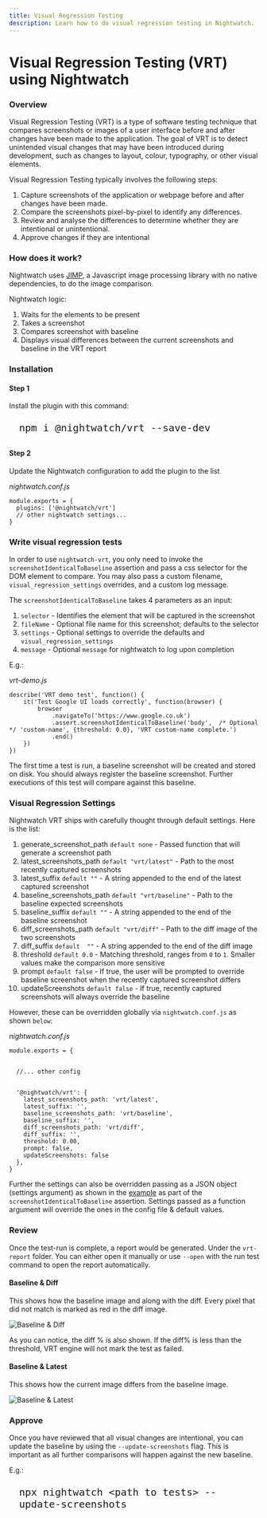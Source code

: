 ```yaml
---
title: Visual Regression Testing
description: Learn how to do visual regression testing in Nightwatch.
---
```


<div class="page-header"><h1>Visual Regression Testing (VRT) using Nightwatch</h1></div>

### Overview

Visual Regression Testing (VRT) is a type of software testing technique that compares screenshots or images of a user interface before and after changes have been made to the application. The goal of VRT is to detect unintended visual changes that may have been introduced during development, such as changes to layout, colour, typography, or other visual elements.

Visual Regression Testing typically involves the following steps:

1. Capture screenshots of the application or webpage before and after changes have been made.
2. Compare the screenshots pixel-by-pixel to identify any differences.
3. Review and analyse the differences to determine whether they are intentional or unintentional.
4. Approve changes if they are intentional

### How does it work?

Nightwatch uses [JIMP][1], a Javascript image processing library with no native dependencies, to do the image comparison.

Nightwatch logic:

1. Waits for the elements to be present
2. Takes a screenshot
3. Compares screenshot with baseline
4. Displays visual differences between the current screenshots and baseline in the VRT report

### Installation

#### Step 1
Install the plugin with this command: 

<pre style="max-width: 800px; border-radius: 10px; padding: 10px 20px"><code class="language-bash" style="font-size: 20px">npm i @nightwatch/vrt --save-dev</code></pre>

#### Step 2

Update the Nightwatch configuration to add the plugin to the list

<div class="sample-test">
<i>nightwatch.conf.js</i><pre class="line-numbers"><code class="language-javascript">module.exports = {
  plugins: ['@nightwatch/vrt']
  // other nightwatch settings...
}
</code></pre></div>

### Write visual regression tests 

In order to use `nightwatch-vrt`, you only need to invoke the `screenshotIdenticalToBaseline` assertion and pass a css selector for the DOM element to compare. You may also pass a custom filename, `visual_regression_settings` overrides, and a custom log message.

The `screenshotIdenticalToBaseline` takes 4 parameters as an input:

1. `selector` - Identifies the element that will be captured in the screenshot
2. `fileName` - Optional file name for this screenshot; defaults to the selector
3. `settings` - Optional settings to override the defaults and `visual_regression_settings`
4. `message` - Optional `message` for nightwatch to log upon completion

E.g.:

<div class="sample-test">
<i>vrt-demo.js</i><pre class="line-numbers"><code class="language-javascript">describe('VRT demo test', function() {
    it('Test Google UI loads correctly', function(browser) {
        browser
            .navigateTo('https://www.google.co.uk')
            .assert.screenshotIdenticalToBaseline('body',  /* Optional */ 'custom-name', {threshold: 0.0}, 'VRT custom-name complete.')
            .end()
    })
})
</code></pre></div>

<p class="alert alert-info">The first time a test is run, a baseline screenshot will be created and stored on disk. You should always register the baseline screenshot. Further executions of this test will compare against this baseline.</p>

### Visual Regression Settings

Nightwatch VRT ships with carefully thought through default settings. Here is the list: 

1. generate_screenshot_path `default none` - Passed function that will generate a screenshot path
2. latest_screenshots_path `default "vrt/latest"` - Path to the most recently captured screenshots
3. latest_suffix `default ""` - A string appended to the end of the latest captured screenshot
4. baseline_screenshots_path `default "vrt/baseline"` - Path to the baseline expected screenshots
5. baseline_suffix `default ""` - A string appended to the end of the baseline screenshot
6. diff_screenshots_path `default "vrt/diff"` - Path to the diff image of the two screenshots
7. diff_suffix `default  ""` - A string appended to the end of the diff image
8. threshold `default 0.0` - Matching threshold, ranges from `0` to `1`. Smaller values make the comparison more sensitive
9. prompt `default false` - If true, the user will be prompted to override baseline screenshot when the recently captured screenshot differs
10. updateScreenshots `default false` - If true, recently captured screenshots will always override the baseline

However, these can be overridden globally via `nightwatch.conf.js` as shown `below`:

<div class="sample-test"><i>nightwatch.conf.js</i><pre class="line-numbers"><code class="language-javascript">module.exports = {
  <br>
  //... other config
  <br>
  '@nightwatch/vrt': {
    latest_screenshots_path: 'vrt/latest',
    latest_suffix: '',
    baseline_screenshots_path: 'vrt/baseline',
    baseline_suffix: '',
    diff_screenshots_path: 'vrt/diff',
    diff_suffix: '',
    threshold: 0.00,
    prompt: false,
    updateScreenshots: false
  },
}
</code></pre></div>

Further the settings can also be overridden passing as a JSON object (settings argument) as shown in the [example][2] as part of the `screenshotIdenticalToBaseline` assertion. Settings passed as a function argument will override the ones in the config file & default values.

### Review

Once the test-run is complete, a report would be generated. Under the `vrt-report` folder. You can either open it manually or use `--open` with the run test command to open the report automatically.

#### Baseline & Diff

This shows how the baseline image and along with the diff. Every pixel that did not match is marked as red in the diff image. 

![Baseline & Diff][image-1]

As you can notice, the diff % is also shown. If the diff% is less than the threshold, VRT engine will not mark the test as failed. 

#### Baseline & Latest

This shows how the current image differs from the baseline image.

![Baseline & Latest][image-2]

### Approve

Once you have reviewed that all visual changes are intentional, you can update the baseline by using the `--update-screenshots` flag. This is important as all further comparisons will happen against the new baseline.

E.g.: 
<pre style="max-width: 800px; border-radius: 10px; padding: 10px 20px"><code class="language-bash" style="font-size: 20px">npx nightwatch &#60;path to tests&#62; --update-screenshots</code></pre>


[1]:  https://www.npmjs.com/package/jimp
[2]:  /guide/writing-tests/visual-regression-testing.html#write-visual-regression-tests


[image-1]:  https://user-images.githubusercontent.com/1677755/222640496-99bff9fd-406e-4600-b4eb-a4426e521e64.png
[image-2]:  https://user-images.githubusercontent.com/1677755/222640717-a0a98555-d704-479a-9529-4561ef2a5727.png
